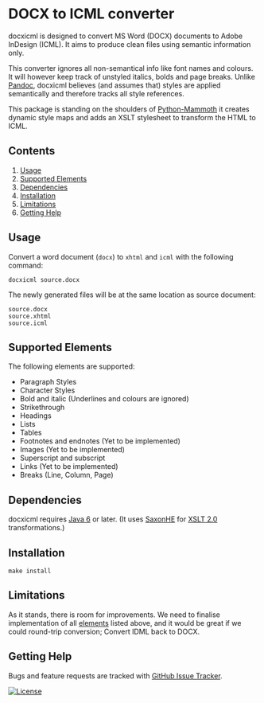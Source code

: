 
DOCX to ICML converter 
======================

docxicml is designed to convert MS Word (DOCX) documents to Adobe InDesign (ICML). It aims to produce clean files using semantic information only. 

This converter ignores all non-semantical info like font names and colours. It will however keep track of unstyled italics, bolds and page breaks. Unlike [Pandoc](https://pandoc.org/), docxicml believes (and assumes that) styles are applied semantically and therefore tracks all style references.

This package is standing on the shoulders of [Python-Mammoth](https://github.com/mwilliamson/python-mammoth) it creates dynamic style maps and adds an XSLT stylesheet to transform the HTML to ICML.

Contents
--------

 1. [Usage](#usage)
 2. [Supported Elements](#supported-elements)
 3. [Dependencies](#dependencies)
 5. [Installation](#installation)
 5. [Limitations](#limitations)
 6. [Getting Help](#getting-help)


Usage
-----

Convert a word document (`docx`) to `xhtml` and `icml` with the following command:

    docxicml source.docx

The newly generated files will be at the same location as source document:

    source.docx
    source.xhtml
    source.icml

Supported Elements
------------------
The following elements are supported:

* Paragraph Styles
* Character Styles
* Bold and italic (Underlines and colours are ignored)
* Strikethrough
* Headings
* Lists
* Tables
* Footnotes and endnotes (Yet to be implemented)
* Images (Yet to be implemented)
* Superscript and subscript
* Links (Yet to be implemented)
* Breaks (Line, Column, Page)


Dependencies
------------
docxicml requires [Java 6](https://www.java.com/en/download/) or later. (It uses [SaxonHE](https://sourceforge.net/projects/saxon/files/Saxon-HE/) for [XSLT 2.0](https://www.w3.org/TR/xslt20/) transformations.)


Installation
------------

    make install


Limitations
-----------
As it stands, there is room for improvements. We need to finalise implementation of all [elements](#supported-elements) listed above, and it would be great if we could round-trip conversion; Convert IDML back to DOCX.


Getting Help
------------

Bugs and feature requests are tracked with [GitHub Issue Tracker](http://github.com/gitbruno/docxicml/issues).

[![License](https://img.shields.io/badge/License-BSD%202--Clause-orange.svg)](https://opensource.org/licenses/BSD-2-Clause)

